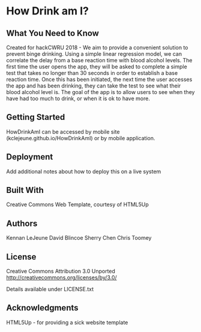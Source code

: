 # How Drink am I?

## What You Need to Know
Created for hackCWRU 2018 - 
We aim to provide a convenient solution to prevent binge drinking.  Using a simple linear regression model, we can correlate the delay from a base reaction time with blood alcohol levels. The first time the user opens the app, they will be asked to complete a simple test that takes no longer than 30 seconds in order to establish a base reaction time. Once this has been initiated, the next time the user accesses the app and has been drinking, they can take the test to see what their blood alcohol level is. The goal of the app is to allow users to see when they have had too much to drink, or when it is ok to have more. 

## Getting Started
HowDrinkAmI can be accessed by mobile site (kclejeune.github.io/HowDrinkAmI) or by mobile application.  

## Deployment

Add additional notes about how to deploy this on a live system

## Built With
Creative Commons Web Template, courtesy of HTML5Up

## Authors
Kennan LeJeune
David Blincoe
Sherry Chen
Chris Toomey

## License
Creative Commons Attribution 3.0 Unported
http://creativecommons.org/licenses/by/3.0/

Details available under LICENSE.txt

## Acknowledgments
HTML5Up - for providing a sick website template

